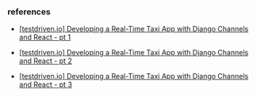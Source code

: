 ### references
* [[testdriven.io] Developing a Real-Time Taxi App with Django Channels and React - pt 1](https://coursehunters.online/t/testdriven-io-developing-a-real-time-taxi-app-with-django-channels-and-react-pt-1/3301)

* [[testdriven.io] Developing a Real-Time Taxi App with Django Channels and React - pt 2](https://coursehunters.online/t/testdriven-io-developing-a-real-time-taxi-app-with-django-channels-and-react-pt-2/3302)

* [[testdriven.io] Developing a Real-Time Taxi App with Django Channels and React - pt 3](https://coursehunters.online/t/testdriven-io-developing-a-real-time-taxi-app-with-django-channels-and-react-pt-3/3303)
